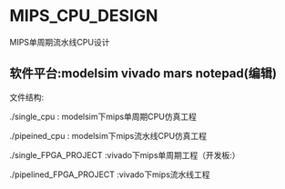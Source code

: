 # MIPS_CPU_DESIGN
MIPS单周期流水线CPU设计

## 软件平台:modelsim  vivado  mars notepad(编辑)

文件结构:

./single_cpu      : modelsim下mips单周期CPU仿真工程

./pipeined_cpu    : modelsim下mips流水线CPU仿真工程

./single_FPGA_PROJECT     :vivado下mips单周期工程（开发板:）

./pipelined_FPGA_PROJECT  :vivado下mips流水线工程 
